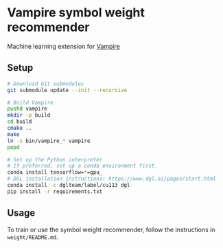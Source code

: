 # Vampire symbol weight recommender

Machine learning extension for [Vampire](https://vprover.github.io/)

## Setup

```sh
# Download Git submodules
git submodule update --init --recursive

# Build Vampire
pushd vampire
mkdir -p build
cd build
cmake ..
make
ln -s bin/vampire_* vampire
popd

# Set up the Python interpreter
# If preferred, set up a conda environment first.
conda install tensorflow=*=gpu_
# DGL installation instructions: https://www.dgl.ai/pages/start.html
conda install -c dglteam/label/cu113 dgl
pip install -r requirements.txt
```

## Usage

To train or use the symbol weight recommender,
follow the instructions in `weight/README.md`.
